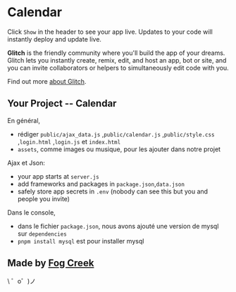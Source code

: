 Calendar
=================

Click `Show` in the header to see your app live. Updates to your code will instantly deploy and update live.

**Glitch** is the friendly community where you'll build the app of your dreams. Glitch lets you instantly create, remix, edit, and host an app, bot or site, and you can invite collaborators or helpers to simultaneously edit code with you.

Find out more [about Glitch](https://glitch.com/about).


Your Project -- Calendar
------------

En général,
- rédiger `public/ajax_data.js` ,`public/calendar.js` ,`public/style.css` ,`login.html` ,`login.js` et `index.html`
- `assets`, comme images ou musique, pour les ajouter dans notre projet

Ajax et Json:
- your app starts at `server.js`
- add frameworks and packages in `package.json`,`data.json`
- safely store app secrets in `.env` (nobody can see this but you and people you invite)

Dans le console,
- dans le fichier `package.json`, nous avons ajouté une version de mysql sur  `dependencies`
- `pnpm install mysql` est pour installer mysql

Made by [Fog Creek](https://fogcreek.com/)
-------------------

\ ゜o゜)ノ
